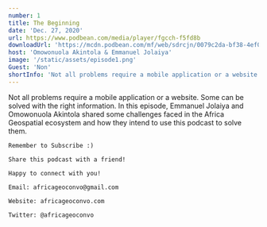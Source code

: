 ```yaml
---
number: 1
title: The Beginning
date: 'Dec. 27, 2020'
url: https://www.podbean.com/media/player/fgcch-f5fd8b
downloadUrl: 'https://mcdn.podbean.com/mf/web/sdrcjn/0079c2da-bf38-4ef0-aac6-5a53c2327692.mp3'
host: 'Omowonuola Akintola & Emmanuel Jolaiya'
image: '/static/assets/episode1.png'
Guest: 'Non'
shortInfo: 'Not all problems require a mobile application or a website.'
---
```

Not all problems require a mobile application or a website. Some can be solved with the right information. In this episode, Emmanuel Jolaiya and Omowonuola Akintola shared some challenges faced in the Africa Geospatial ecosystem and how they intend to use this podcast to solve them.

    Remember to Subscribe :) 

    Share this podcast with a friend!

    Happy to connect with you!

    Email: africageoconvo@gmail.com

    Website: africageoconvo.com

    Twitter: @africageoconvo